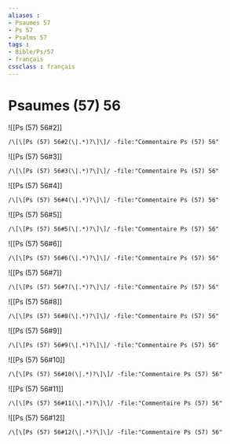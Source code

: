 ```yaml
---
aliases : 
- Psaumes 57
- Ps 57
- Psalms 57
tags : 
- Bible/Ps/57
- français
cssclass : français
---
```


# Psaumes (57) 56

![[Ps (57) 56#2]]

```query
/\[\[Ps (57) 56#2(\|.*)?\]\]/ -file:"Commentaire Ps (57) 56"
```

![[Ps (57) 56#3]]

```query
/\[\[Ps (57) 56#3(\|.*)?\]\]/ -file:"Commentaire Ps (57) 56"
```

![[Ps (57) 56#4]]

```query
/\[\[Ps (57) 56#4(\|.*)?\]\]/ -file:"Commentaire Ps (57) 56"
```

![[Ps (57) 56#5]]

```query
/\[\[Ps (57) 56#5(\|.*)?\]\]/ -file:"Commentaire Ps (57) 56"
```

![[Ps (57) 56#6]]

```query
/\[\[Ps (57) 56#6(\|.*)?\]\]/ -file:"Commentaire Ps (57) 56"
```

![[Ps (57) 56#7]]

```query
/\[\[Ps (57) 56#7(\|.*)?\]\]/ -file:"Commentaire Ps (57) 56"
```

![[Ps (57) 56#8]]

```query
/\[\[Ps (57) 56#8(\|.*)?\]\]/ -file:"Commentaire Ps (57) 56"
```

![[Ps (57) 56#9]]

```query
/\[\[Ps (57) 56#9(\|.*)?\]\]/ -file:"Commentaire Ps (57) 56"
```

![[Ps (57) 56#10]]

```query
/\[\[Ps (57) 56#10(\|.*)?\]\]/ -file:"Commentaire Ps (57) 56"
```

![[Ps (57) 56#11]]

```query
/\[\[Ps (57) 56#11(\|.*)?\]\]/ -file:"Commentaire Ps (57) 56"
```

![[Ps (57) 56#12]]

```query
/\[\[Ps (57) 56#12(\|.*)?\]\]/ -file:"Commentaire Ps (57) 56"
```

